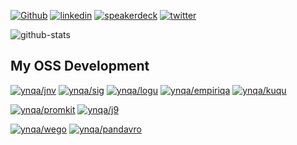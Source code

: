 [![Github](https://img.shields.io/badge/Github-ynqa-181717?style=flat-square&logo=github)](https://github.com/ynqa)
[![linkedin](https://img.shields.io/badge/LinkedIn-ynqa-0077B5?style=flat-square)](https://www.linkedin.com/in/ynqa/) <!-- See https://github.com/simple-icons/simple-icons/issues/11372 -->
[![speakerdeck](https://img.shields.io/badge/Speaker_Deck-ynqa-009287?style=flat-square&logo=speaker-deck)](https://speakerdeck.com/ynqa)
[![twitter](https://img.shields.io/badge/X-__ynqa-000000?style=flat-square&logo=X)](https://x.com/_ynqa)

![github-stats](https://github-readme-stats.vercel.app/api?username=ynqa&show_icons=true&theme=calm&count_private=true&hide_title=true&hide_border=true)

## My OSS Development

[![ynqa/jnv](https://github-readme-stats.vercel.app/api/pin/?username=ynqa&repo=jnv&show_owner=true&theme=dracula&hide_border=true)](https://github.com/ynqa/jnv)
[![ynqa/sig](https://github-readme-stats.vercel.app/api/pin/?username=ynqa&repo=sig&show_owner=true&theme=dracula&hide_border=true)](https://github.com/ynqa/sig)
[![ynqa/logu](https://github-readme-stats.vercel.app/api/pin/?username=ynqa&repo=logu&show_owner=true&theme=dracula&hide_border=true)](https://github.com/ynqa/logu)
[![ynqa/empiriqa](https://github-readme-stats.vercel.app/api/pin/?username=ynqa&repo=empiriqa&show_owner=true&theme=dracula&hide_border=true)](https://github.com/ynqa/empiriqa)
[![ynqa/kuqu](https://github-readme-stats.vercel.app/api/pin/?username=ynqa&repo=kuqu&show_owner=true&theme=dracula&hide_border=true)](https://github.com/ynqa/kuqu)

[![ynqa/promkit](https://github-readme-stats.vercel.app/api/pin/?username=ynqa&repo=promkit&show_owner=true&theme=dracula&hide_border=true)](https://github.com/ynqa/promkit)
[![ynqa/j9](https://github-readme-stats.vercel.app/api/pin/?username=ynqa&repo=j9&show_owner=true&theme=dracula&hide_border=true)](https://github.com/ynqa/j9)

[![ynqa/wego](https://github-readme-stats.vercel.app/api/pin/?username=ynqa&repo=wego&show_owner=true&theme=dracula&hide_border=true)](https://github.com/ynqa/wego)
[![ynqa/pandavro](https://github-readme-stats.vercel.app/api/pin/?username=ynqa&repo=pandavro&show_owner=true&theme=dracula&hide_border=true)](https://github.com/ynqa/pandavro)

